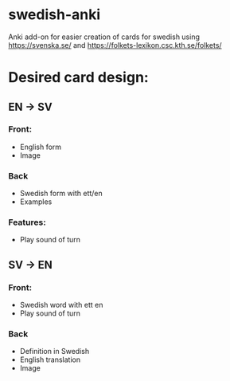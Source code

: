 # swedish-anki
Anki add-on for easier creation of cards for swedish using https://svenska.se/ and https://folkets-lexikon.csc.kth.se/folkets/


# Desired card design:

## EN -> SV

### Front: 
- English form
- Image

### Back
- Swedish form with ett/en
- Examples 

### Features: 
- Play sound of turn

## SV -> EN
### Front: 
- Swedish word with ett en
- Play sound of turn 

### Back
- Definition in Swedish
- English translation
- Image

